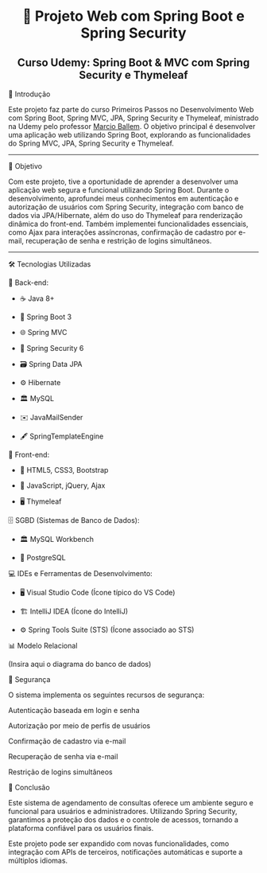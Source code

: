 <h1 align="center">🔗 Projeto Web com Spring Boot e Spring Security</h1>

<h2 align="center">Curso Udemy: Spring Boot & MVC com Spring Security e Thymeleaf</h2>

📌 Introdução

Este projeto faz parte do curso Primeiros Passos no Desenvolvimento Web com Spring Boot, Spring MVC, JPA, Spring Security e Thymeleaf, ministrado na Udemy pelo professor [Marcio Ballem](https://www.linkedin.com/in/mballem/). O objetivo principal é desenvolver uma aplicação web utilizando Spring Boot, explorando as funcionalidades do Spring MVC, JPA, Spring Security e Thymeleaf.

---

🎯 Objetivo

Com este projeto, tive a oportunidade de aprender a desenvolver uma aplicação web segura e funcional utilizando Spring Boot. Durante o desenvolvimento, aprofundei meus conhecimentos em autenticação e autorização de usuários com Spring Security, integração com banco de dados via JPA/Hibernate, além do uso do Thymeleaf para renderização dinâmica do front-end. Também implementei funcionalidades essenciais, como Ajax para interações assíncronas, confirmação de cadastro por e-mail, recuperação de senha e restrição de logins simultâneos.

---

🛠️ Tecnologias Utilizadas

🚀 Back-end:

- ☕ Java 8+

- 🌱 Spring Boot 3

- 🌐 Spring MVC

- 🔐 Spring Security 6

- 🗃️ Spring Data JPA

- ⚙️ Hibernate

- 🏛️ MySQL

- ✉️ JavaMailSender

- 🖋️ SpringTemplateEngine

🎨 Front-end:

- 🎨 HTML5, CSS3, Bootstrap

- 📜 JavaScript, jQuery, Ajax

- 🖥️ Thymeleaf

🗄️ SGBD (Sistemas de Banco de Dados):

- 🏛️ MySQL Workbench

- 🐘 PostgreSQL

💻 IDEs e Ferramentas de Desenvolvimento:

- 🖥️ Visual Studio Code (Ícone típico do VS Code)

- 🏗️ IntelliJ IDEA (Ícone do IntelliJ)

- ⚙️ Spring Tools Suite (STS) (Ícone associado ao STS)

📊 Modelo Relacional

(Insira aqui o diagrama do banco de dados)

🔐 Segurança

O sistema implementa os seguintes recursos de segurança:

Autenticação baseada em login e senha

Autorização por meio de perfis de usuários

Confirmação de cadastro via e-mail

Recuperação de senha via e-mail

Restrição de logins simultâneos

🏁 Conclusão

Este sistema de agendamento de consultas oferece um ambiente seguro e funcional para usuários e administradores. Utilizando Spring Security, garantimos a proteção dos dados e o controle de acessos, tornando a plataforma confiável para os usuários finais.

Este projeto pode ser expandido com novas funcionalidades, como integração com APIs de terceiros, notificações automáticas e suporte a múltiplos idiomas.
